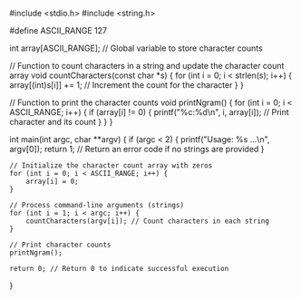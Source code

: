 #include <stdio.h>
#include <string.h>

#define ASCII_RANGE 127

int array[ASCII_RANGE];  // Global variable to store character counts

// Function to count characters in a string and update the character count array
void countCharacters(const char *s) {
    for (int i = 0; i < strlen(s); i++) {
        array[(int)s[i]] += 1;  // Increment the count for the character
    }
}

// Function to print the character counts
void printNgram() {
    for (int i = 0; i < ASCII_RANGE; i++) {
        if (array[i] != 0) {
            printf("%c:%d\n", i, array[i]); // Print character and its count
        }
    }
}

int main(int argc, char **argv) {
    if (argc < 2) {
        printf("Usage: %s <string1> <string2> ...\n", argv[0]);
        return 1; // Return an error code if no strings are provided
    }

    // Initialize the character count array with zeros
    for (int i = 0; i < ASCII_RANGE; i++) {
        array[i] = 0;
    }

    // Process command-line arguments (strings)
    for (int i = 1; i < argc; i++) {
        countCharacters(argv[i]); // Count characters in each string
    }

    // Print character counts
    printNgram();

    return 0; // Return 0 to indicate successful execution
}
